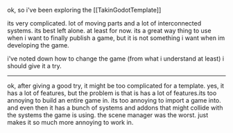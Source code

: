 ok, so i've been exploring the [[TakinGodotTemplate]]

its very complicated. lot of moving parts and a lot of interconnected systems. its best left alone. at least for now. its a great way thing to use when i want to finally publish a game, but it is not something i want when im developing the game. 

i've noted down how to change the game (from what i understand at least)
i should give it a try.


---
ok, after giving a good try, it might be too complicated for a template. yes, it has a lot of features, but the problem is that is has a lot of features.its too annoying to build an entire game in. its too annoying to import a game into. and even then it has a bunch of systems and addons that might collide with the systems the game is using. the scene manager was the worst. just makes it so much more annoying to work in. 